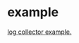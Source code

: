 # example

[log collector example.](https://github.com/housmart/log_collector/blob/master/example/lib/main.dart)
